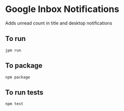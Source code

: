 # Google Inbox Notifications
Adds unread count in title and desktop notifications

## To run
`jpm run`

## To package
`npm package`

## To run tests
`npm test`
